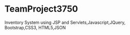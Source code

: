TeamProject3750
===============


Inventory System using JSP and Servlets,Javascript,JQuery, Bootstrap,CSS3, HTML5,JSON
